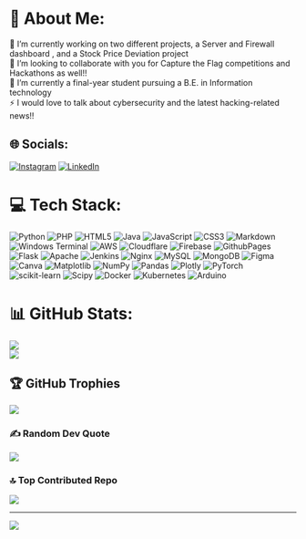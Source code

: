 # 💫 About Me:
🔭 I’m currently working on two different projects, a Server and Firewall dashboard \, and a Stock Price Deviation project<br>👯 I’m looking to collaborate with you for Capture the Flag competitions and Hackathons as well!!<br>🌱 I’m currently a final-year student pursuing a B.E. in Information technology  <br>⚡ I would love to talk about cybersecurity and the latest hacking-related news!!


## 🌐 Socials:
[![Instagram](https://img.shields.io/badge/Instagram-%23E4405F.svg?logo=Instagram&logoColor=white)](https://instagram.com/athharvaa_a) [![LinkedIn](https://img.shields.io/badge/LinkedIn-%230077B5.svg?logo=linkedin&logoColor=white)](https://linkedin.com/in/athneo) 

# 💻 Tech Stack:
![Python](https://img.shields.io/badge/python-3670A0?style=flat-square&logo=python&logoColor=ffdd54) ![PHP](https://img.shields.io/badge/php-%23777BB4.svg?style=flat-square&logo=php&logoColor=white) ![HTML5](https://img.shields.io/badge/html5-%23E34F26.svg?style=flat-square&logo=html5&logoColor=white) ![Java](https://img.shields.io/badge/java-%23ED8B00.svg?style=flat-square&logo=openjdk&logoColor=white) ![JavaScript](https://img.shields.io/badge/javascript-%23323330.svg?style=flat-square&logo=javascript&logoColor=%23F7DF1E) ![CSS3](https://img.shields.io/badge/css3-%231572B6.svg?style=flat-square&logo=css3&logoColor=white) ![Markdown](https://img.shields.io/badge/markdown-%23000000.svg?style=flat-square&logo=markdown&logoColor=white) ![Windows Terminal](https://img.shields.io/badge/Windows%20Terminal-%234D4D4D.svg?style=flat-square&logo=windows-terminal&logoColor=white) ![AWS](https://img.shields.io/badge/AWS-%23FF9900.svg?style=flat-square&logo=amazon-aws&logoColor=white) ![Cloudflare](https://img.shields.io/badge/Cloudflare-F38020?style=flat-square&logo=Cloudflare&logoColor=white) ![Firebase](https://img.shields.io/badge/firebase-%23039BE5.svg?style=flat-square&logo=firebase) ![GithubPages](https://img.shields.io/badge/github%20pages-121013?style=flat-square&logo=github&logoColor=white) ![Flask](https://img.shields.io/badge/flask-%23000.svg?style=flat-square&logo=flask&logoColor=white) ![Apache](https://img.shields.io/badge/apache-%23D42029.svg?style=flat-square&logo=apache&logoColor=white) ![Jenkins](https://img.shields.io/badge/jenkins-%232C5263.svg?style=flat-square&logo=jenkins&logoColor=white) ![Nginx](https://img.shields.io/badge/nginx-%23009639.svg?style=flat-square&logo=nginx&logoColor=white) ![MySQL](https://img.shields.io/badge/mysql-%2300000f.svg?style=flat-square&logo=mysql&logoColor=white) ![MongoDB](https://img.shields.io/badge/MongoDB-%234ea94b.svg?style=flat-square&logo=mongodb&logoColor=white) ![Figma](https://img.shields.io/badge/figma-%23F24E1E.svg?style=flat-square&logo=figma&logoColor=white) ![Canva](https://img.shields.io/badge/Canva-%2300C4CC.svg?style=flat-square&logo=Canva&logoColor=white) ![Matplotlib](https://img.shields.io/badge/Matplotlib-%23ffffff.svg?style=flat-square&logo=Matplotlib&logoColor=black) ![NumPy](https://img.shields.io/badge/numpy-%23013243.svg?style=flat-square&logo=numpy&logoColor=white) ![Pandas](https://img.shields.io/badge/pandas-%23150458.svg?style=flat-square&logo=pandas&logoColor=white) ![Plotly](https://img.shields.io/badge/Plotly-%233F4F75.svg?style=flat-square&logo=plotly&logoColor=white) ![PyTorch](https://img.shields.io/badge/PyTorch-%23EE4C2C.svg?style=flat-square&logo=PyTorch&logoColor=white) ![scikit-learn](https://img.shields.io/badge/scikit--learn-%23F7931E.svg?style=flat-square&logo=scikit-learn&logoColor=white) ![Scipy](https://img.shields.io/badge/SciPy-%230C55A5.svg?style=flat-square&logo=scipy&logoColor=%white) ![Docker](https://img.shields.io/badge/docker-%230db7ed.svg?style=flat-square&logo=docker&logoColor=white) ![Kubernetes](https://img.shields.io/badge/kubernetes-%23326ce5.svg?style=flat-square&logo=kubernetes&logoColor=white) ![Arduino](https://img.shields.io/badge/-Arduino-00979D?style=flat-square&logo=Arduino&logoColor=white)
# 📊 GitHub Stats:
![](https://github-readme-streak-stats.herokuapp.com/?user=atharvaambike&theme=dark&hide_border=false)<br/>
![](https://github-readme-stats.vercel.app/api/top-langs/?username=atharvaambike&theme=dark&hide_border=false&include_all_commits=true&count_private=false&layout=compact)

## 🏆 GitHub Trophies
![](https://github-profile-trophy.vercel.app/?username=atharvaambike&theme=juicyfresh&no-frame=false&no-bg=false&margin-w=4)

### ✍️ Random Dev Quote
![](https://quotes-github-readme.vercel.app/api?type=horizontal&theme=tokyonight)

### 🔝 Top Contributed Repo
![](https://github-contributor-stats.vercel.app/api?username=atharvaambike&limit=5&theme=dark&combine_all_yearly_contributions=true)

---
[![](https://visitcount.itsvg.in/api?id=atharvaambike&icon=2&color=8)](https://visitcount.itsvg.in)

<!-- Proudly created with GPRM ( https://gprm.itsvg.in ) -->
